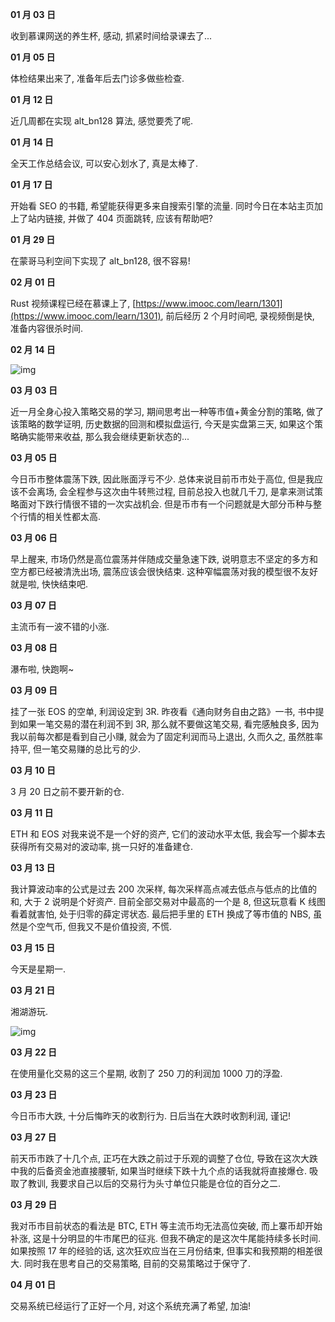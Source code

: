 **01 月 03 日**

收到慕课网送的养生杯, 感动, 抓紧时间给录课去了...

**01 月 05 日**

体检结果出来了, 准备年后去门诊多做些检查.

**01 月 12 日**

近几周都在实现 alt_bn128 算法, 感觉要秃了呢.

**01 月 14 日**

全天工作总结会议, 可以安心划水了, 真是太棒了.

**01 月 17 日**

开始看 SEO 的书籍, 希望能获得更多来自搜索引擎的流量. 同时今日在本站主页加上了站内链接, 并做了 404 页面跳转, 应该有帮助吧?

**01 月 29 日**

在蒙哥马利空间下实现了 alt_bn128, 很不容易!

**02 月 01 日**

Rust 视频课程已经在慕课上了, [https://www.imooc.com/learn/1301](https://www.imooc.com/learn/1301), 前后经历 2 个月时间吧, 录视频倒是快, 准备内容很杀时间.

**02 月 14 日**

![img](/img/diary/2021/epu.jpg)

**03 月 03 日**

近一月全身心投入策略交易的学习, 期间思考出一种等市值+黄金分割的策略, 做了该策略的数学证明, 历史数据的回测和模拟盘运行, 今天是实盘第三天, 如果这个策略确实能带来收益, 那么我会继续更新状态的...

**03 月 05 日**

今日币市整体震荡下跌, 因此账面浮亏不少. 总体来说目前币市处于高位, 但是我应该不会离场, 会全程参与这次由牛转熊过程, 目前总投入也就几千刀, 是拿来测试策略面对下跌行情很不错的一次实战机会. 但是币市有一个问题就是大部分币种与整个行情的相关性都太高.

**03 月 06 日**

早上醒来, 市场仍然是高位震荡并伴随成交量急速下跌, 说明意志不坚定的多方和空方都已经被清洗出场, 震荡应该会很快结束. 这种窄幅震荡对我的模型很不友好就是啦, 快快结束吧.

**03 月 07 日**

主流币有一波不错的小涨.

**03 月 08 日**

瀑布啦, 快跑啊~

**03 月 09 日**

挂了一张 EOS 的空单, 利润设定到 3R. 昨夜看《通向财务自由之路》一书, 书中提到如果一笔交易的潜在利润不到 3R, 那么就不要做这笔交易, 看完感触良多, 因为我以前每次都是看到自己小赚, 就会为了固定利润而马上退出, 久而久之, 虽然胜率持平, 但一笔交易赚的总比亏的少.

**03 月 10 日**

3 月 20 日之前不要开新的仓.

**03 月 11 日**

ETH 和 EOS 对我来说不是一个好的资产, 它们的波动水平太低, 我会写一个脚本去获得所有交易对的波动率, 挑一只好的准备建仓.

**03 月 13 日**

我计算波动率的公式是过去 200 次采样, 每次采样高点减去低点与低点的比值的和, 大于 2 说明是个好资产. 目前全部交易对中最高的一个是 8, 但这玩意看 K 线图看着就害怕, 处于归零的薛定谔状态. 最后把手里的 ETH 换成了等市值的 NBS, 虽然是个空气币, 但我又不是价值投资, 不慌.

**03 月 15 日**

今天是星期一.

**03 月 21 日**

湘湖游玩.

![img](/img/diary/2021/xianghu.jpg)

**03 月 22 日**

在使用量化交易的这三个星期, 收割了 250 刀的利润加 1000 刀的浮盈.

**03 月 23 日**

今日币市大跌, 十分后悔昨天的收割行为. 日后当在大跌时收割利润, 谨记!

**03 月 27 日**

前天币市跌了十几个点, 正巧在大跌之前过于乐观的调整了仓位, 导致在这次大跌中我的后备资金池直接腰斩, 如果当时继续下跌十九个点的话我就将直接爆仓. 吸取了教训, 我要求自己以后的交易行为头寸单位只能是仓位的百分之二.

**03 月 29 日**

我对币市目前状态的看法是 BTC, ETH 等主流币均无法高位突破, 而上寨币却开始补涨, 这是十分明显的牛市尾巴的征兆. 但我不确定的是这次牛尾能持续多长时间. 如果按照 17 年的经验的话, 这次狂欢应当在三月份结束, 但事实和我预期的相差很大. 同时我在思考自己的交易策略, 目前的交易策略过于保守了.

**04 月 01 日**

交易系统已经运行了正好一个月, 对这个系统充满了希望, 加油!
